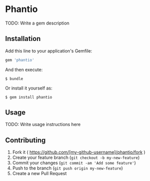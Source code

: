 # Phantio

TODO: Write a gem description

## Installation

Add this line to your application's Gemfile:

```ruby
gem 'phantio'
```

And then execute:

    $ bundle

Or install it yourself as:

    $ gem install phantio

## Usage

TODO: Write usage instructions here

## Contributing

1. Fork it ( https://github.com/[my-github-username]/phantio/fork )
2. Create your feature branch (`git checkout -b my-new-feature`)
3. Commit your changes (`git commit -am 'Add some feature'`)
4. Push to the branch (`git push origin my-new-feature`)
5. Create a new Pull Request
